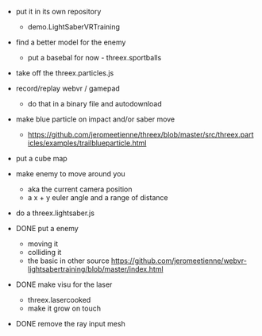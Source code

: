 - put it in its own repository
  - demo.LightSaberVRTraining
- find a better model for the enemy
  - put a basebal for now - threex.sportballs
- take off the threex.particles.js
- record/replay webvr / gamepad
  - do that in a binary file and autodownload
- make blue particle on impact and/or saber move
  - https://github.com/jeromeetienne/threex/blob/master/src/threex.particles/examples/trailblueparticle.html
- put a cube map
- make enemy to move around you
  - aka the current camera position
  - a x + y euler angle and a range of distance


- do a threex.lightsaber.js

- DONE put a enemy
  - moving it
  - colliding it
  - the basic in other source https://github.com/jeromeetienne/webvr-lightsabertraining/blob/master/index.html
- DONE make visu for the laser
  - threex.lasercooked
  - make it grow on touch
- DONE remove the ray input mesh
